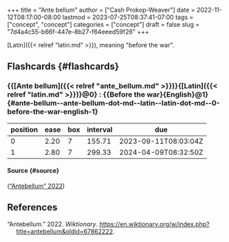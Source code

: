 +++
title = "Ante bellum"
author = ["Cash Prokop-Weaver"]
date = 2022-11-12T08:17:00-08:00
lastmod = 2023-07-25T08:37:41-07:00
tags = ["concept", "concept"]
categories = ["concept"]
draft = false
slug = "7d4a4c55-b66f-447e-8b27-f64eeed59f26"
+++

[Latin]({{< relref "latin.md" >}}), meaning "before the war".


## Flashcards {#flashcards}


### {{[Ante bellum]({{< relref "ante_bellum.md" >}})}{[Latin]({{< relref "latin.md" >}})}@0} : {{Before the war}{English}@1} {#ante-bellum--ante-bellum-dot-md--latin--latin-dot-md--0-before-the-war-english-1}

| position | ease | box | interval | due                  |
|----------|------|-----|----------|----------------------|
| 0        | 2.20 | 7   | 155.71   | 2023-09-11T08:03:04Z |
| 1        | 2.80 | 7   | 299.33   | 2024-04-09T08:32:50Z |


#### Source {#source}

(<a href="#citeproc_bib_item_1">“Antebellum” 2022</a>)

## References

<style>.csl-entry{text-indent: -1.5em; margin-left: 1.5em;}</style><div class="csl-bib-body">
  <div class="csl-entry"><a id="citeproc_bib_item_1"></a>“Antebellum.” 2022. <i>Wiktionary</i>. <a href="https://en.wiktionary.org/w/index.php?title=antebellum&oldid=67862222">https://en.wiktionary.org/w/index.php?title=antebellum&#38;oldid=67862222</a>.</div>
</div>
